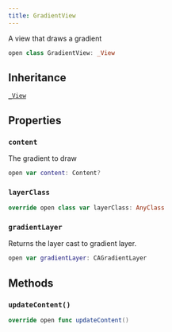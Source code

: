 ```yaml
---
title: GradientView
---
```


A view that draws a gradient

``` swift
open class GradientView: _View 
```

## Inheritance

[`_View`](../../_view)

## Properties

### `content`

The gradient to draw

``` swift
open var content: Content? 
```

### `layerClass`

``` swift
override open class var layerClass: AnyClass 
```

### `gradientLayer`

Returns the layer cast to gradient layer.

``` swift
open var gradientLayer: CAGradientLayer 
```

## Methods

### `updateContent()`

``` swift
override open func updateContent() 
```
